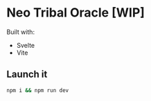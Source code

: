 # Neo Tribal Oracle [WIP]

Built with:
- Svelte
- Vite

## Launch it

```bash
npm i && npm run dev
```

